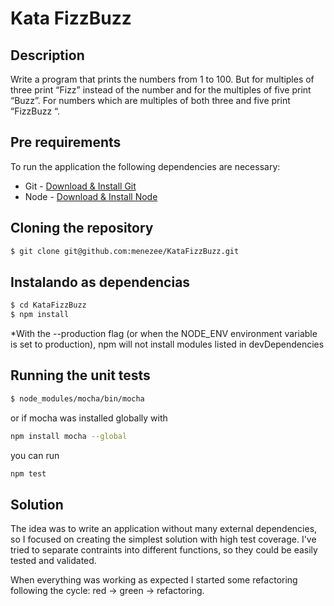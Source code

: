 # Kata FizzBuzz

## Description

Write a program that prints the numbers from 1 to 100. But for multiples of three print “Fizz” instead of the number and for the multiples of five print “Buzz”. For numbers which are multiples of both three and five print “FizzBuzz “.

## Pre requirements

To run the application the following dependencies are necessary:

* Git - [Download & Install Git](https://git-scm.com/downloads)
* Node - [Download & Install Node](https://nodejs.org/en/download/)

## Cloning the repository

```bash
$ git clone git@github.com:menezee/KataFizzBuzz.git
```

## Instalando as dependencias

```bash
$ cd KataFizzBuzz
$ npm install
```
*With the --production flag (or when the NODE_ENV environment variable is set to production), npm will not install modules listed in devDependencies

## Running the unit tests

```bash
$ node_modules/mocha/bin/mocha
```
or if mocha was installed globally with
```bash
npm install mocha --global
```
you can run
```bash
npm test
```

## Solution

The idea was to write an application without many external dependencies, so I focused on creating the simplest solution with high test coverage.
I've tried to separate contraints into different functions, so they could be easily tested and validated. 

When everything was working as expected I started some refactoring following the cycle: red -> green -> refactoring.
